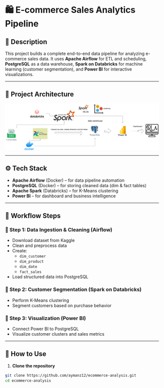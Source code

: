 # 🛍️ E-commerce Sales Analytics Pipeline

## 📌 Description

This project builds a complete end-to-end data pipeline for analyzing e-commerce sales data. It uses **Apache Airflow** for ETL and scheduling, **PostgreSQL** as a data warehouse, **Spark on Databricks** for machine learning (customer segmentation), and **Power BI** for interactive visualizations.

---

## 🧱 Project Architecture

![Architecture](architecture.png)
<!-- Make sure architecture.png is uploaded to your repo -->

---

## ⚙️ Tech Stack

- **Apache Airflow** (Docker) – for data pipeline automation
- **PostgreSQL** (Docker) – for storing cleaned data (dim & fact tables)
- **Apache Spark** (Databricks) – for K-Means clustering
- **Power BI** – for dashboard and business intelligence

---

## 📁 Workflow Steps

### 🔹 Step 1: Data Ingestion & Cleaning (Airflow)
- Download dataset from Kaggle
- Clean and preprocess data
- Create:
  - `dim_customer`
  - `dim_product`
  - `dim_date`
  - `fact_sales`
- Load structured data into PostgreSQL

### 🔹 Step 2: Customer Segmentation (Spark on Databricks)
- Perform K-Means clustering
- Segment customers based on purchase behavior

### 🔹 Step 3: Visualization (Power BI)
- Connect Power BI to PostgreSQL
- Visualize customer clusters and sales metrics

---

## 🧪 How to Use

1. **Clone the repository**

```bash
git clone https://github.com/aymanz12/ecommerce-analysis.git
cd ecommerce-analysis

